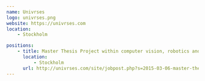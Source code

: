 ```yaml
---
name: Univrses
logo: univrses.png
website: https://univrses.com
location:
    - Stockholm

positions:
    - title: Master Thesis Project within computer vision, robotics and/or augmented reality
      location:
          - Stockholm
      url: http://univrses.com/site/jobpost.php?s=2015-03-06-master-thesis-project-open-application
---
```

